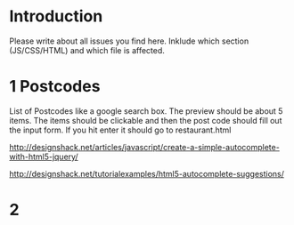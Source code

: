 # Introduction #

Please write about all issues you find here. Inklude which section (JS/CSS/HTML) and which file is affected.


# 1 Postcodes #

List of Postcodes like a google search box. The preview should be about 5 items. The items should be clickable and then the post code should fill out the input form. If you hit enter it should go to restaurant.html

http://designshack.net/articles/javascript/create-a-simple-autocomplete-with-html5-jquery/

http://designshack.net/tutorialexamples/html5-autocomplete-suggestions/

# 2 #